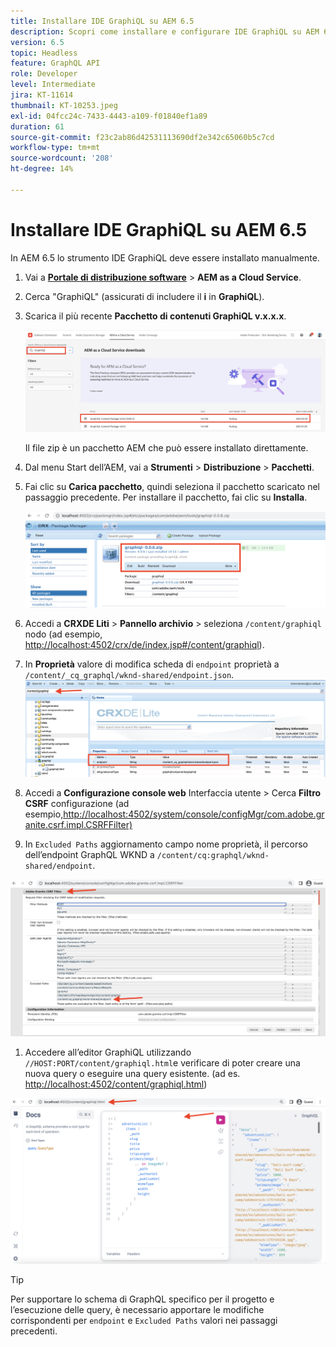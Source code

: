 ```yaml
---
title: Installare IDE GraphiQL su AEM 6.5
description: Scopri come installare e configurare IDE GraphiQL su AEM 6.5
version: 6.5
topic: Headless
feature: GraphQL API
role: Developer
level: Intermediate
jira: KT-11614
thumbnail: KT-10253.jpeg
exl-id: 04fcc24c-7433-4443-a109-f01840ef1a89
duration: 61
source-git-commit: f23c2ab86d42531113690df2e342c65060b5c7cd
workflow-type: tm+mt
source-wordcount: '208'
ht-degree: 14%

---
```


# Installare IDE GraphiQL su AEM 6.5

In AEM 6.5 lo strumento IDE GraphiQL deve essere installato manualmente.

1. Vai a **[Portale di distribuzione software](https://experience.adobe.com/#/downloads/content/software-distribution/it/aemcloud.html)** > **AEM as a Cloud Service**.
1. Cerca &quot;GraphiQL&quot; (assicurati di includere il **i** in **GraphiQL**).
1. Scarica il più recente **Pacchetto di contenuti GraphiQL v.x.x.x**.

   ![Scarica pacchetto GraphiQL](assets/graphiql/software-distribution.png)

   Il file zip è un pacchetto AEM che può essere installato direttamente.

1. Dal menu Start dell’AEM, vai a **Strumenti** > **Distribuzione** > **Pacchetti**.
1. Fai clic su **Carica pacchetto**, quindi seleziona il pacchetto scaricato nel passaggio precedente. Per installare il pacchetto, fai clic su **Installa**.

   ![Installare il pacchetto GraphiQL](assets/graphiql/install-graphiql-package.png)

1. Accedi a **CRXDE Liti** > **Pannello archivio** > seleziona `/content/graphiql` nodo (ad esempio, <http://localhost:4502/crx/de/index.jsp#/content/graphiql>).
1. In **Proprietà** valore di modifica scheda di `endpoint` proprietà a `/content/_cq_graphql/wknd-shared/endpoint.json`.
   ![Modifica valore proprietà endpoint](assets/graphiql/endpoint-prop-value-change.png)

1. Accedi a **Configurazione console web** Interfaccia utente > Cerca **Filtro CSRF** configurazione (ad esempio,<http://localhost:4502/system/console/configMgr/com.adobe.granite.csrf.impl.CSRFFilter)>
1. In `Excluded Paths` aggiornamento campo nome proprietà, il percorso dell’endpoint GraphQL WKND a `/content/cq:graphql/wknd-shared/endpoint`.

![Escludi modifica valore proprietà percorsi](assets/graphiql/exclude-paths-value-change.png)

1. Accedere all’editor GraphiQL utilizzando `//HOST:PORT/content/graphiql.html`e verificare di poter creare una nuova query o eseguire una query esistente. (ad es. <http://localhost:4502/content/graphiql.html>)

![Editor GraphiQL](assets/graphiql/graphiql-editor.png)

>[!TIP]
>
>Per supportare lo schema di GraphQL specifico per il progetto e l’esecuzione delle query, è necessario apportare le modifiche corrispondenti per `endpoint` e `Excluded Paths` valori nei passaggi precedenti.
